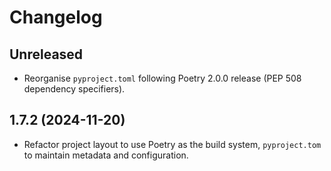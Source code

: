 # Changelog

## Unreleased

- Reorganise `pyproject.toml` following Poetry 2.0.0 release (PEP 508 dependency specifiers).

## 1.7.2 (2024-11-20)

- Refactor project layout to use Poetry as the build system, `pyproject.tom` to maintain metadata and configuration.
